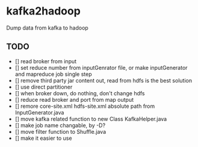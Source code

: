 kafka2hadoop
============

Dump data from kafka to hadoop


## TODO
- [] read broker from input
- [] set reduce number from inputGenrator file, or make inputGenerator and mapreduce job single step
- [] remove third party jar content out, read from hdfs is the best solution
- [] use direct partitioner
- [] when broker down, do nothing, don't change hdfs
- [] reduce read broker and port from map output
- [] remore core-site.xml hdfs-site.xml absolute path from InputGenerator.java
- [] move kafka related function to new Class KafkaHelper.java
- [] make job name changable, by -D?
- [] move filter function to Shuffle.java
- [] make it easier to use
